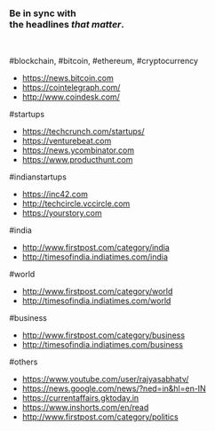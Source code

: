 
<h3>
Be in sync with  <br>
the headlines <i>that matter</i>.
</h3>
<br>

#blockchain, #bitcoin, #ethereum, #cryptocurrency
* https://news.bitcoin.com
* https://cointelegraph.com/
* http://www.coindesk.com/

#startups
* https://techcrunch.com/startups/
* https://venturebeat.com
* https://news.ycombinator.com
* https://www.producthunt.com

#indianstartups
* https://inc42.com
* http://techcircle.vccircle.com
* https://yourstory.com

#india
* http://www.firstpost.com/category/india
* http://timesofindia.indiatimes.com/india

#world
* http://www.firstpost.com/category/world
* http://timesofindia.indiatimes.com/world

#business
* http://www.firstpost.com/category/business
* http://timesofindia.indiatimes.com/business

#others
* https://www.youtube.com/user/rajyasabhatv/
* https://news.google.com/news/?ned=in&hl=en-IN
* https://currentaffairs.gktoday.in
* https://www.inshorts.com/en/read
* http://www.firstpost.com/category/politics
